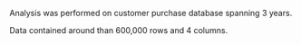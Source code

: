 Analysis was performed on customer purchase database spanning 3 years.

Data contained around than 600,000 rows and 4 columns.

